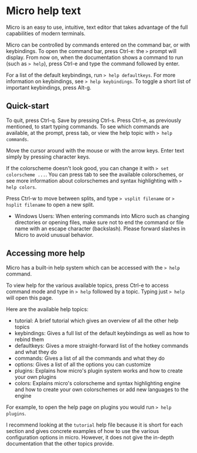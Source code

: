 # Micro help text

Micro is an easy to use, intuitive, text editor that takes advantage of the
full capabilities of modern terminals.

Micro can be controlled by commands entered on the command bar, or with
keybindings. To open the command bar, press Ctrl-e: the `>` prompt will
display. From now on, when the documentation shows a command to run (such as
`> help`), press Ctrl-e and type the command followed by enter.

For a list of the default keybindings, run `> help defaultkeys`.
For more information on keybindings, see `> help keybindings`.
To toggle a short list of important keybindings, press Alt-g.

## Quick-start

To quit, press Ctrl-q. Save by pressing Ctrl-s. Press Ctrl-e, as previously
mentioned, to start typing commands. To see which commands are available, at the
prompt, press tab, or view the help topic with `> help commands`.

Move the cursor around with the mouse or with the arrow keys. Enter text simply
by pressing character keys.

If the colorscheme doesn't look good, you can change it with
`> set colorscheme ...`. You can press tab to see the available colorschemes,
or see more information about colorschemes and syntax highlighting with `> help
colors`.

Press Ctrl-w to move between splits, and type `> vsplit filename` or
`> hsplit filename` to open a new split.

* Windows Users: When entering commands into Micro such as changing directories
or opening files, make sure not to end the command or file name with an escape
character (backslash). Please forward slashes in Micro to avoid unusual behavior.

## Accessing more help

Micro has a built-in help system which can be accessed with the `> help` command.

To view help for the various available topics, press Ctrl-e to access command
mode and type in `> help` followed by a topic. Typing just `> help` will open
this page.

Here are the available help topics:

* tutorial: A brief tutorial which gives an overview of all the other help
  topics
* keybindings: Gives a full list of the default keybindings as well as how to
  rebind them
* defaultkeys: Gives a more straight-forward list of the hotkey commands and
  what they do
* commands: Gives a list of all the commands and what they do
* options: Gives a list of all the options you can customize
* plugins: Explains how micro's plugin system works and how to create your own
  plugins
* colors: Explains micro's colorscheme and syntax highlighting engine and how
  to create your own colorschemes or add new languages to the engine

For example, to open the help page on plugins you would run `> help plugins`.

I recommend looking at the `tutorial` help file because it is short for each
section and gives concrete examples of how to use the various configuration
options in micro. However, it does not give the in-depth documentation that the
other topics provide.
